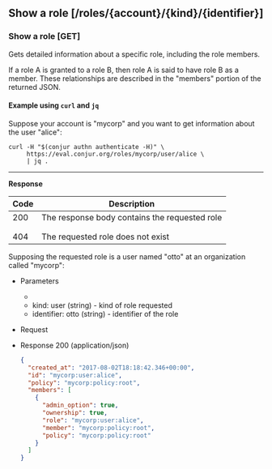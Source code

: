 ## Show a role [/roles/{account}/{kind}/{identifier}]

### Show a role [GET]

Gets detailed information about a specific role, including the role members.

If a role A is granted to a role B, then role A is said to have role B
as a member. These relationships are described in the "members"
portion of the returned JSON.

<!-- include(partials/role_kinds.md) -->

#### Example using `curl` and `jq`

Suppose your account is "mycorp" and you want to get information about the user "alice":

```
curl -H "$(conjur authn authenticate -H)" \
     https://eval.conjur.org/roles/mycorp/user/alice \
     | jq .
```

---

<!-- include(partials/auth_header_table.md) -->

**Response**

| Code | Description                                       |
|------|---------------------------------------------------|
|  200 | The response body contains the requested role     |
|<!-- include(partials/http_401.md) -->|
|<!-- include(partials/http_403.md) -->|
|  404 | The requested role does not exist |

Supposing the requested role is a user named "otto" at an organization called "mycorp":

+ Parameters
  + <!-- include(partials/account_param.md) -->
  + kind: user (string) - kind of role requested
  + identifier: otto (string) - identifier of the role

+ Request
  <!-- include(partials/auth_header_code.md) -->
  
+ Response 200 (application/json)

    ```json
    {
      "created_at": "2017-08-02T18:18:42.346+00:00",
      "id": "mycorp:user:alice",
      "policy": "mycorp:policy:root",
      "members": [
        {
          "admin_option": true,
          "ownership": true,
          "role": "mycorp:user:alice",
          "member": "mycorp:policy:root",
          "policy": "mycorp:policy:root"
        }
      ]
    }
    ```
